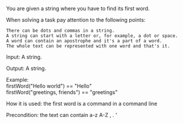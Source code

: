 You are given a string where you have to find its first word.

When solving a task pay attention to the following points:

    There can be dots and commas in a string.
    A string can start with a letter or, for example, a dot or space.
    A word can contain an apostrophe and it's a part of a word.
    The whole text can be represented with one word and that's it.

Input: A string.

Output: A string.

Example:  
firstWord("Hello world") == "Hello"  
firstWord("greetings, friends") == "greetings"  


How it is used: the first word is a command in a command line

Precondition: the text can contain a-z A-Z , . ' 